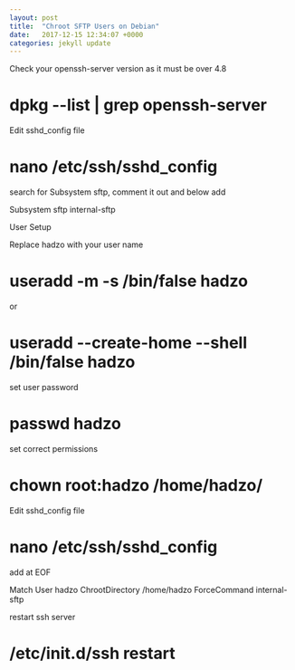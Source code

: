 ```yaml
---
layout: post
title:  "Chroot SFTP Users on Debian"
date:   2017-12-15 12:34:07 +0000
categories: jekyll update
---
```


Check your openssh-server version as it must be over 4.8


# dpkg --list | grep openssh-server

Edit sshd_config file

# nano /etc/ssh/sshd_config

search for Subsystem sftp, comment it out and below add

Subsystem sftp internal-sftp

User Setup

Replace hadzo with your user name

# useradd -m -s /bin/false hadzo

or

# useradd --create-home --shell /bin/false hadzo

set user password

# passwd hadzo

set correct permissions

# chown root:hadzo /home/hadzo/

Edit sshd_config file

# nano /etc/ssh/sshd_config

add at EOF


Match User hadzo
ChrootDirectory /home/hadzo
ForceCommand internal-sftp

restart ssh server


# /etc/init.d/ssh restart
